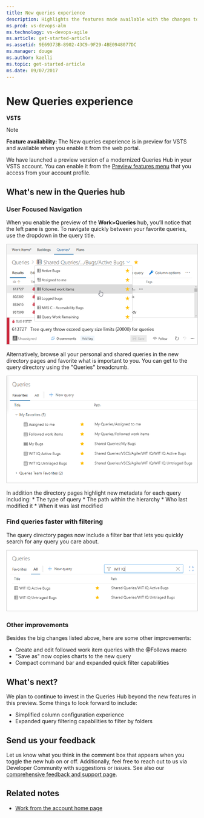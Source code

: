 ```yaml
---
title: New queries experience
description: Highlights the features made available with the changes to the new Queries hub layout
ms.prod: vs-devops-alm
ms.technology: vs-devops-agile 
ms.article: get-started-article 
ms.assetid: 9E69373B-8902-43C9-9F29-4BE0948077DC 
ms.manager: douge
ms.author: kaelli
ms.topic: get-started-article 
ms.date: 09/07/2017
---
```


# New Queries experience

**VSTS**   

>[!NOTE]    
><b>Feature availability: </b>The New queries experience is in preview for VSTS and available when you enable it from the web portal.     

We have launched a preview version of a modernized Queries Hub in your VSTS account. You can enable it from the [Preview features menu](../../collaborate/preview-features.md) that you access from your account profile.

## What's new in the Queries hub

### User Focused Navigation
When you enable the preview of the **Work>Queries** hub, you’ll notice that the left pane is gone. To navigate quickly between your favorite queries, use the dropdown in the query title.

<img src="_img/queries-favorite-picker.png" alt="List of favorite queries to run" style="border: 1px solid #cccccc;"/>

Alternatively, browse all your personal and shared queries in the new directory pages and favorite what is important to you. You can get to the query directory using the "Queries" breadcrumb.

<img src="_img/queries-favorites-pivot.png" alt="List of queries separated into personal favorites and team favorites groups" style="border: 1px solid #cccccc;"/>

In addition the directory pages highlight new metadata for each query including:
    * The type of query
    * The path within the hierarchy
    * Who last modified it
    * When it was last modified

### Find queries faster with filtering
The query directory pages now include a filter bar that lets you quickly search for any query you care about.

<img src="_img/queries-all-filter.png" alt="List of all queries in the project filtered by WIT IQ criteria" style="border: 1px solid #cccccc;"/>

### Other improvements
Besides the big changes listed above, here are some other improvements:
* Create and edit followed work item queries with the @Follows macro
* "Save as" now copies charts to the new query
* Compact command bar and expanded quick filter capabilities

## What's next?
We plan to continue to invest in the Queries Hub beyond the new features in this preview. Some things to look forward to include:
* Simplified column configuration experience
* Expanded query filtering capabilities to filter by folders

## Send us your feedback
Let us know what you think in the comment box that appears when you toggle the new hub on or off. Additionally, feel free to reach out to us via Developer Community with suggestions or issues. See also our [comprehensive feedback and support page](../../user-guide/provide-feedback.md).  

## Related notes

- [Work from the account home page](../../connect/account-home-pages.md)